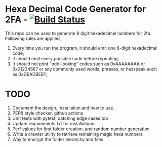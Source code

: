 # Hexa Decimal Code Generator for 2FA - [![Build Status](https://app.travis-ci.com/PraAnj/hexadecimal-2fa-code-generator.svg?branch=main)](https://app.travis-ci.com/PraAnj/hexadecimal-2fa-code-generator)
This repo can be used to generate 8 digit hexadecimal numbers for 2fa. Following rules are applied,

1. Every time you run the program, it should emit one 8-digit hexadecimal code;
2. It should emit every possible code before repeating;
3. It should not print "odd-looking" codes such as 0xAAAAAAAA or 0x01234567 or any commonly used words, phrases, or hexspeak such as 0xDEADBEEF;

# TODO
1. Document the design, installation and how to use.
2. PEP8 style checker, github actions
3. Unit tests with pytest, catching edge cases too
4. Update requirements.txt for installations.
5. Perf values for first folder creation, and random number generation
6. Write a crawler utility to retrieve remaining magic hexa numbers
7. Way to encrypt the folder hierarchy and files